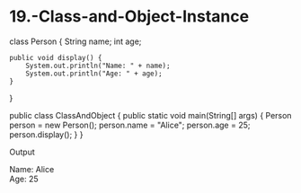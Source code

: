 # 19.-Class-and-Object-Instance
class Person {
    String name;
    int age;

    public void display() {
        System.out.println("Name: " + name);
        System.out.println("Age: " + age);
    }
}

public class ClassAndObject {
    public static void main(String[] args) {
        Person person = new Person();
        person.name = "Alice";
        person.age = 25;
        person.display();
    }
}

Output

Name: Alice  
Age: 25
